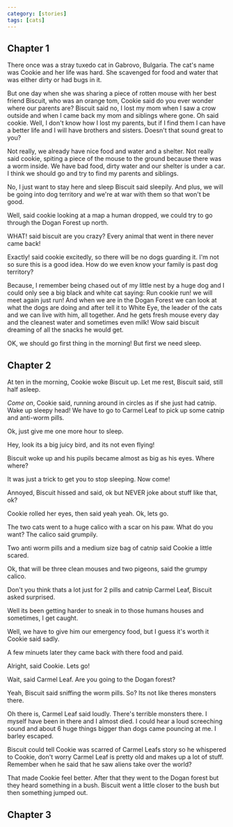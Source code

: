 ```yaml
---
category: [stories]
tags: [cats]
---
```


## Chapter 1

There once was a stray tuxedo cat in Gabrovo, Bulgaria. The cat's name was Cookie and her life was hard. She scavenged for food and water that was either dirty or had bugs in it.

But one day when she was sharing a piece of rotten mouse with her best friend Biscuit, who was an orange tom, Cookie said do you ever wonder where our parents are? Biscuit said no, I lost my mom when I saw a crow outside and when I came back my mom and siblings where gone. Oh said cookie. Well, I don't know how I lost my parents, but if I find them I can have a better life and I will have brothers and sisters. Doesn't that sound great to you?

Not really, we already have nice food and water and a shelter. Not really said cookie, spiting a piece of the mouse to the ground because there was a worm inside. We have bad food, dirty water and our shelter is under a car. I think we should go and try to find my parents and siblings.

No, I just want to stay here and sleep Biscuit said sleepily. And plus, we will be going into dog territory and we're at war with them so that won't be good.

Well, said cookie looking at a map a human dropped, we could try to go through the Dogan Forest up north.

WHAT! said biscuit are you crazy? Every animal that went in there never came back!

Exactly! said cookie excitedly, so there will be no dogs guarding it. I'm not so sure this is a good idea. How do we even know your family is past dog territory?

Because, I remember being chased out of my little nest by a huge dog and I could only see a big black and white cat saying: Run cookie run! we will meet again just run! And when we are in the Dogan Forest we can look at what the dogs are doing and after tell it to White Eye, the leader of the cats and we can live with him, all together. And he gets fresh mouse every day and the cleanest water and sometimes even milk! Wow said biscuit dreaming of all the snacks he would get.

OK, we should go first thing in the morning! But first we need sleep.

## Chapter 2

At ten in the morning, Cookie woke Biscuit up. Let me rest, Biscuit said, still half asleep.

_Come on_, Cookie said, running around in circles as if she just had catnip. Wake up sleepy head! We have to go to Carmel Leaf to pick up some catnip and anti-worm pills.

Ok, just give me one more hour to sleep.

Hey, look its a big juicy bird, and its not even flying!

Biscuit woke up and his pupils became almost as big as his eyes. Where where?

It was just a trick to get you to stop sleeping. Now come!

Annoyed, Biscuit hissed and said, ok but NEVER joke about stuff like that, ok?

Cookie rolled her eyes, then said yeah yeah. Ok, lets go.

The two cats went to a huge calico with a scar on his paw. What do you want? The calico said grumpily.

Two anti worm pills and a medium size bag of catnip said Cookie a little scared.

Ok, that will be three clean mouses and two pigeons, said the grumpy calico.

Don't you think thats a lot just for 2 pills and catnip Carmel Leaf, Biscuit asked surprised.

Well its been getting harder to sneak in to those humans houses and sometimes, I get caught.

Well, we have to give him our emergency food, but I guess it's worth it Cookie said sadly.

A few minuets later they came back with there food and paid.

Alright, said Cookie. Lets go!

Wait, said Carmel Leaf. Are you going to the Dogan forest?

Yeah, Biscuit said sniffing the worm pills. So? Its not like theres monsters there.

Oh there is, Carmel Leaf said loudly. There's terrible monsters there. I myself have been in there and I almost died. I could hear a loud screeching sound and about 6 huge things bigger than dogs came pouncing at me. I barley escaped.

Biscuit could tell Cookie was scarred of Carmel Leafs story so he whispered to Cookie, don't worry Carmel Leaf is pretty old and makes up a lot of stuff. Remember when he said that he saw aliens take over the world?

That made Cookie feel better. After that they went to the Dogan forest but they heard something in a bush. Biscuit went a little closer to the bush but then something jumped out.

## Chapter 3
